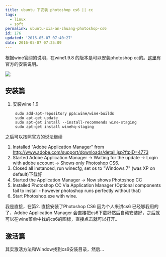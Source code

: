 ```yaml
---
title: ubuntu 下安装 photoshop cs6 || cc
tags:
  - linux
  - soft
permalink: ubuntu-xia-an-zhuang-photoshop-cs6
id: 176
updated: '2016-05-07 07:40:27'
date: 2016-05-07 07:25:09
---
```


根据wine官网的说明，在wine1.9.8 的版本是可以安装photoshop cc的。[这里](https://appdb.winehq.org/objectManager.php?sClass=version&iId=29832&iTestingId=83387)有官方的安装说明。

![](/content/images/2016/05/2016-05-07-15-38-15-----.png)
## 安装篇

1. 安装wine 1.9

        sudo add-apt-repository ppa:wine/wine-builds
        sudo apt-get update
        sudo apt-get install --install-recommends wine-staging
        sudo apt-get install winehq-staging


之后可以按照官方的说法继续


1. Installed "Adobe Application Manager" from http://www.adobe.com/support/downloads/detail.jsp?ftpID=4773
2. Started Adobe Application Manager -> Waiting for the update -> Login with adobe account -> Shows only Photoshop CS6.
3. Closed all instanced, run winecfg, set os to "Windows 7" (was XP on default)下载好
4. Started the Application Manager -> Now shows Photoshop CC
5. Installed Photoshop CC Via Application Manager
(Optional components fail to install - however photoshop runs perfectly without that)
6. Start Photoshop.exe with wine.

我是直接，在第2. 直接安装了Photoshop CS6 因为个人来讲cs6 已经够我用的了，Adobe Application Manager 会直接把cs6下载好然后自动安装好，之后就可以在wine菜单中找的cs6的图标，直接点击就可以打开。

## 激活篇

   其实激活方法和Window找到cs6安装目录，然后...

